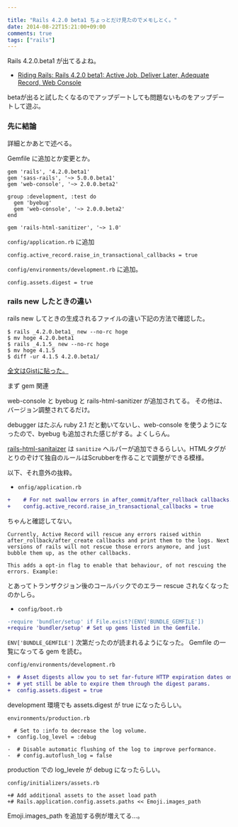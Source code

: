 ```yaml
---

title: "Rails 4.2.0 beta1 ちょっとだけ見たのでメモしとく。"
date: 2014-08-22T15:21:00+09:00
comments: true
tags: ["rails"]
---
```


Rails 4.2.0.beta1 が出てるよね。

* [Riding Rails: Rails 4.2.0 beta1: Active Job, Deliver Later, Adequate Record, Web Console](http://weblog.rubyonrails.org/2014/8/20/Rails-4-2-beta1/)

betaが出ると試したくなるのでアップデートしても問題ないものをアップデートして遊ぶ。

### 先に結論

詳細とかあとで述べる。

Gemfile に追加とか変更とか。

```
gem 'rails', '4.2.0.beta1'
gem 'sass-rails', '~> 5.0.0.beta1'
gem 'web-console', '~> 2.0.0.beta2'

group :development, :test do
  gem 'byebug'
  gem 'web-console', '~> 2.0.0.beta2'
end

gem 'rails-html-sanitizer', '~> 1.0'
```

`config/application.rb` に追加

```
config.active_record.raise_in_transactional_callbacks = true
```

`config/environments/development.rb` に追加。

```
config.assets.digest = true
```

### rails new したときの違い

rails new してときの生成されるファイルの違い下記の方法で確認した。


```
$ rails _4.2.0.beta1_ new --no-rc hoge
$ mv hoge 4.2.0.beta1
$ rails _4.1.5_ new --no-rc hoge
$ mv hoge 4.1.5
$ diff -ur 4.1.5 4.2.0.beta1/
```

[全文はGistに貼った。](https://gist.github.com/eiel/403e6e473487bb9a9a42)

まず gem 関連

web-console と byebug と rails-html-sanitizer が追加されてる。
その他は、バージョン調整されてるだけ。

debugger はたぶん ruby 2.1 だと動いてないし、web-console を使うようになったので、byebug も追加された感じがする。よくしらん。

[rails-html-sanitaizer](https://github.com/rails/rails-html-sanitizer) は `sanitize` ヘルパーが追加できるらしい。HTMLタグがとりのぞけて独自のルールはScrubberを作ることで調整ができる模様。

以下、それ意外の抜粋。

* `onfig/application.rb`


```diff
+    # For not swallow errors in after_commit/after_rollback callbacks.
+    config.active_record.raise_in_transactional_callbacks = true
```

ちゃんと確認してない。

```
Currently, Active Record will rescue any errors raised within after_rollback/after_create callbacks and print them to the logs. Next versions of rails will not rescue those errors anymore, and just bubble them up, as the other callbacks.

This adds a opt-in flag to enable that behaviour, of not rescuing the errors. Example:
```

とあってトランザクジョン後のコールバックでのエラー rescue されなくなったのかしら。


* `config/boot.rb`

```diff
-require 'bundler/setup' if File.exist?(ENV['BUNDLE_GEMFILE'])
+require 'bundler/setup' # Set up gems listed in the Gemfile.
```

`ENV['BUNDLE_GEMFILE']` 次第だったのが読まれるようになった。
 Gemfile の一覧になってる gem を読む。


`config/environments/development.rb`

```diff
+  # Asset digests allow you to set far-future HTTP expiration dates on all assets,
+  # yet still be able to expire them through the digest params.
+  config.assets.digest = true
```

development 環境でも assets.digest が true になったらしい。

`environments/production.rb`

```
  # Set to :info to decrease the log volume.
+  config.log_level = :debug

-  # Disable automatic flushing of the log to improve performance.
-  # config.autoflush_log = false
```

production での log_levele が debug になったらしい。

`config/initializers/assets.rb`

```
+# Add additional assets to the asset load path
+# Rails.application.config.assets.paths << Emoji.images_path
```

Emoji.images_path を追加する例が増えてる…。
